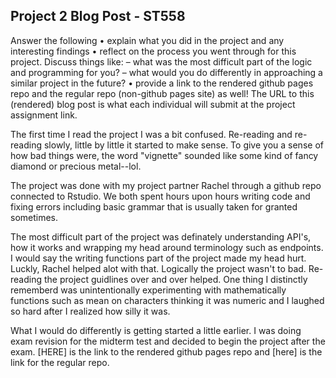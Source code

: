 ## Project 2 Blog Post - ST558

Answer the following
• explain what you did in the project and any interesting findings
• reflect on the process you went through for this project. Discuss things like:
– what was the most difficult part of the logic and programming for you?
– what would you do differently in approaching a similar project in the future?
• provide a link to the rendered github pages repo and the regular repo (non-github pages
site) as well!
The URL to this (rendered) blog post is what each individual will submit at the project assignment link.

The first time I read the project I was a bit confused. Re-reading and re-reading slowly, little by little it started to make sense. To give you a sense of how bad things were, the word "vignette" sounded like some kind of fancy diamond or precious metal--lol. 

The project was done with my project partner Rachel through a github repo connected to Rstudio. We both spent hours upon hours writing code and fixing errors including basic grammar that is usually taken for granted sometimes.

The most difficult part of the project was definately understanding API's, how it works and wrapping my head around terminology such as endpoints. I would say the writing functions part of the project made my head hurt. Luckly, Rachel helped alot with that. Logically the project wasn't to bad. Re-reading the project guidlines over and over helped. One thing I distinctly rememberd was unintentionally experimenting with mathematically functions such as mean on characters thinking it was numeric and I laughed so hard after I realized how silly it was.

What I would do differently is getting started a little earlier. I was doing exam revision for the midterm test and decided to begin the project after the exam. [HERE] is the link to the rendered github pages repo and [here] is the link for the regular repo. 
